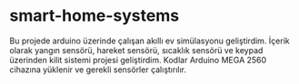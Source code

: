 # smart-home-systems
Bu projede arduino üzerinde çalışan akıllı ev simülasyonu geliştirdim. 
İçerik olarak yangın sensörü, hareket sensörü, sıcaklık sensörü ve keypad üzerinden kilit sistemi projesi geliştirdim.
Kodlar Arduino MEGA 2560 cihazına yüklenir ve gerekli sensörler çalıştırılır.
